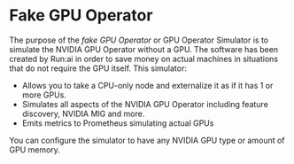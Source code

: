 # Fake GPU Operator

The purpose of the _fake GPU Operator_ or GPU Operator Simulator is to simulate the NVIDIA GPU Operator without a GPU. The software has been created by Run:ai in order to save money on actual machines in situations that do not require the GPU itself. This simulator:

* Allows you to take a CPU-only node and externalize it as if it has 1 or more GPUs. 
* Simulates all aspects of the NVIDIA GPU Operator including feature discovery, NVIDIA MIG and more. 
* Emits metrics to Prometheus simulating actual GPUs

You can configure the simulator to have any NVIDIA GPU type or amount of GPU memory. 

